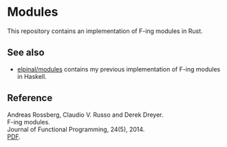 # Modules

This repository contains an implementation of F-ing modules in Rust.

## See also

- [elpinal/modules](https://github.com/elpinal/modules)
contains my previous implementation of F-ing modules in Haskell.

## Reference

Andreas Rossberg, Claudio V. Russo and Derek Dreyer.  
F-ing modules.  
Journal of Functional Programming, 24(5), 2014.  
[PDF](https://people.mpi-sws.org/~rossberg/f-ing/f-ing-jfp.pdf).
